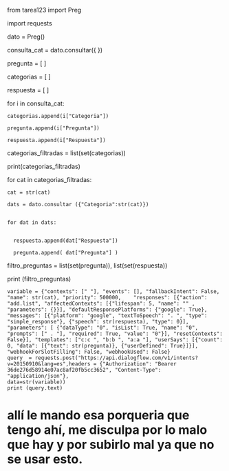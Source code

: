 from tarea123 import Preg

import requests

dato = Preg()

consulta_cat = dato.consultar({ })

pregunta = [ ]

categorias = [ ]

respuesta = [ ]

for i in consulta_cat:

    categorias.append(i["Categoria"])
   
    pregunta.append(i["Pregunta"])
   
    respuesta.append(i["Respuesta"])
   
categorias_filtradas = list(set(categorias))

print(categorias_filtradas)

for cat in categorias_filtradas:

    cat = str(cat)

    dats = dato.consultar ({"Categoria":str(cat)})


    for dat in dats:


      respuesta.append(dat["Respuesta"])

      pregunta.append( dat["Pregunta"] )

 filtro_preguntas = list(set(pregunta)), list(set(respuesta))
 
 print (filtro_preguntas)

    variable = {"contexts": [" "], "events": [], "fallbackIntent": False, "name": str(cat), "priority": 500000,    "responses": [{"action": "add.list", "affectedContexts": [{"lifespan": 5, "name": "" , "parameters": {}}], "defaultResponsePlatforms": {"google": True}, "messages": [{"platform": "google", "textToSpeech": ". ", "type": "simple_response"}, {"speech": str(respuesta), "type": 0}], "parameters": [ {"dataType": "0", "isList": True, "name": "0", "prompts": [" . "], "required": True, "value": "0"}], "resetContexts": False}], "templates": ["c:c ", "b:b ", "a:a "], "userSays": [{"count": 0, "data": [{"text": str(pregunta)}, {"userDefined": True}]}], "webhookForSlotFilling": False, "webhookUsed": False}
    query  = requests.post("https://api.dialogflow.com/v1/intents?v=20150910&lang=es",headers = {"Authorization": "Bearer 36de276d58914e07ac8af20fb5cc3652", "Content-Type": "application/json"},
    data=str(variable))
    print (query.text)
    
# allí le mando esa porqueria que tengo ahí, me disculpa por lo malo que hay y por subirlo mal ya que no se usar esto.
